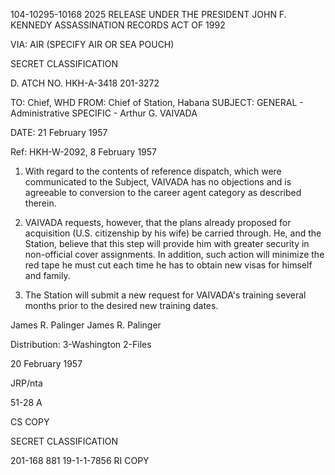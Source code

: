 104-10295-10168 2025 RELEASE UNDER THE PRESIDENT JOHN F. KENNEDY ASSASSINATION RECORDS ACT OF 1992

VIA: AIR
(SPECIFY AIR OR SEA POUCH)

SECRET
CLASSIFICATION

D. ATCH NO. HKH-A-3418
201-3272

TO: Chief, WHD
FROM: Chief of Station, Habana
SUBJECT: GENERAL - Administrative
SPECIFIC - Arthur G. VAIVADA

DATE: 21 February 1957

Ref: HKH-W-2092, 8 February 1957

1. With regard to the contents of reference dispatch, which were communicated to the Subject, VAIVADA has no objections and is agreeable to conversion to the career agent category as described therein.

2. VAIVADA requests, however, that the plans already proposed for acquisition (U.S. citizenship by his wife) be carried through. He, and the Station, believe that this step will provide him with greater security in non-official cover assignments. In addition, such action will minimize the red tape he must cut each time he has to obtain new visas for himself and family.

3. The Station will submit a new request for VAIVADA's training several months prior to the desired new training dates.

James R. Palinger
James R. Palinger

Distribution:
3-Washington
2-Files

20 February 1957

JRP/nta

51-28 A

CS COPY

SECRET
CLASSIFICATION

201-168 881
19-1-1-7856
RI COPY
